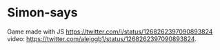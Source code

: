 # Simon-says
Game made with JS
https://twitter.com/i/status/1268262397090893824
video: https://twitter.com/alejogb1/status/1268262397090893824.
